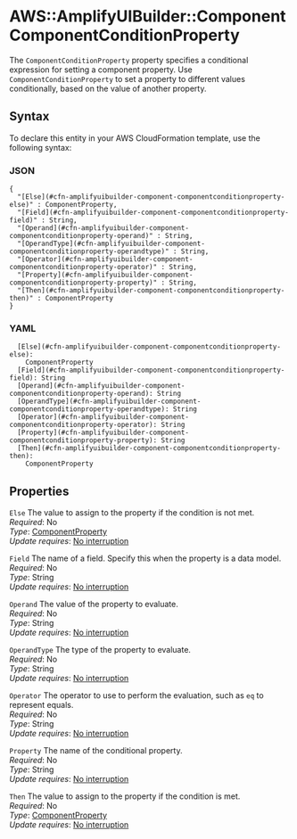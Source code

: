 # AWS::AmplifyUIBuilder::Component ComponentConditionProperty<a name="aws-properties-amplifyuibuilder-component-componentconditionproperty"></a>

The `ComponentConditionProperty` property specifies a conditional expression for setting a component property\. Use `ComponentConditionProperty` to set a property to different values conditionally, based on the value of another property\.

## Syntax<a name="aws-properties-amplifyuibuilder-component-componentconditionproperty-syntax"></a>

To declare this entity in your AWS CloudFormation template, use the following syntax:

### JSON<a name="aws-properties-amplifyuibuilder-component-componentconditionproperty-syntax.json"></a>

```
{
  "[Else](#cfn-amplifyuibuilder-component-componentconditionproperty-else)" : ComponentProperty,
  "[Field](#cfn-amplifyuibuilder-component-componentconditionproperty-field)" : String,
  "[Operand](#cfn-amplifyuibuilder-component-componentconditionproperty-operand)" : String,
  "[OperandType](#cfn-amplifyuibuilder-component-componentconditionproperty-operandtype)" : String,
  "[Operator](#cfn-amplifyuibuilder-component-componentconditionproperty-operator)" : String,
  "[Property](#cfn-amplifyuibuilder-component-componentconditionproperty-property)" : String,
  "[Then](#cfn-amplifyuibuilder-component-componentconditionproperty-then)" : ComponentProperty
}
```

### YAML<a name="aws-properties-amplifyuibuilder-component-componentconditionproperty-syntax.yaml"></a>

```
  [Else](#cfn-amplifyuibuilder-component-componentconditionproperty-else):
    ComponentProperty
  [Field](#cfn-amplifyuibuilder-component-componentconditionproperty-field): String
  [Operand](#cfn-amplifyuibuilder-component-componentconditionproperty-operand): String
  [OperandType](#cfn-amplifyuibuilder-component-componentconditionproperty-operandtype): String
  [Operator](#cfn-amplifyuibuilder-component-componentconditionproperty-operator): String
  [Property](#cfn-amplifyuibuilder-component-componentconditionproperty-property): String
  [Then](#cfn-amplifyuibuilder-component-componentconditionproperty-then):
    ComponentProperty
```

## Properties<a name="aws-properties-amplifyuibuilder-component-componentconditionproperty-properties"></a>

`Else` <a name="cfn-amplifyuibuilder-component-componentconditionproperty-else"></a>
The value to assign to the property if the condition is not met\.  
_Required_: No  
_Type_: [ComponentProperty](aws-properties-amplifyuibuilder-component-componentproperty.md)  
_Update requires_: [No interruption](https://docs.aws.amazon.com/AWSCloudFormation/latest/UserGuide/using-cfn-updating-stacks-update-behaviors.html#update-no-interrupt)

`Field` <a name="cfn-amplifyuibuilder-component-componentconditionproperty-field"></a>
The name of a field\. Specify this when the property is a data model\.  
_Required_: No  
_Type_: String  
_Update requires_: [No interruption](https://docs.aws.amazon.com/AWSCloudFormation/latest/UserGuide/using-cfn-updating-stacks-update-behaviors.html#update-no-interrupt)

`Operand` <a name="cfn-amplifyuibuilder-component-componentconditionproperty-operand"></a>
The value of the property to evaluate\.  
_Required_: No  
_Type_: String  
_Update requires_: [No interruption](https://docs.aws.amazon.com/AWSCloudFormation/latest/UserGuide/using-cfn-updating-stacks-update-behaviors.html#update-no-interrupt)

`OperandType` <a name="cfn-amplifyuibuilder-component-componentconditionproperty-operandtype"></a>
The type of the property to evaluate\.  
_Required_: No  
_Type_: String  
_Update requires_: [No interruption](https://docs.aws.amazon.com/AWSCloudFormation/latest/UserGuide/using-cfn-updating-stacks-update-behaviors.html#update-no-interrupt)

`Operator` <a name="cfn-amplifyuibuilder-component-componentconditionproperty-operator"></a>
The operator to use to perform the evaluation, such as `eq` to represent equals\.  
_Required_: No  
_Type_: String  
_Update requires_: [No interruption](https://docs.aws.amazon.com/AWSCloudFormation/latest/UserGuide/using-cfn-updating-stacks-update-behaviors.html#update-no-interrupt)

`Property` <a name="cfn-amplifyuibuilder-component-componentconditionproperty-property"></a>
The name of the conditional property\.  
_Required_: No  
_Type_: String  
_Update requires_: [No interruption](https://docs.aws.amazon.com/AWSCloudFormation/latest/UserGuide/using-cfn-updating-stacks-update-behaviors.html#update-no-interrupt)

`Then` <a name="cfn-amplifyuibuilder-component-componentconditionproperty-then"></a>
The value to assign to the property if the condition is met\.  
_Required_: No  
_Type_: [ComponentProperty](aws-properties-amplifyuibuilder-component-componentproperty.md)  
_Update requires_: [No interruption](https://docs.aws.amazon.com/AWSCloudFormation/latest/UserGuide/using-cfn-updating-stacks-update-behaviors.html#update-no-interrupt)
